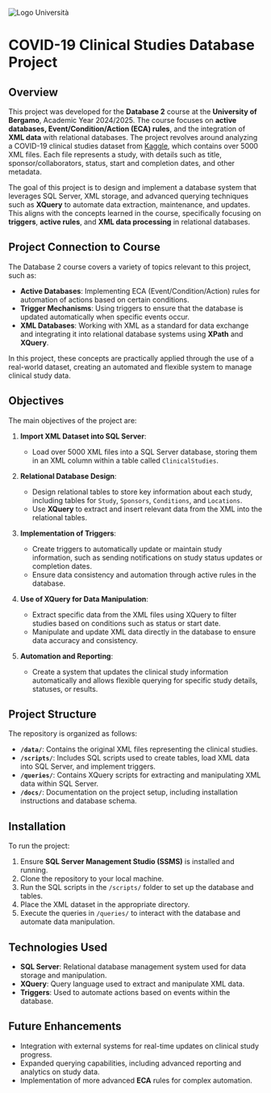 ![Logo Università](https://www.unibg.it/themes/custom/unibg/logo.svg) 
# COVID-19 Clinical Studies Database Project

## Overview

This project was developed for the **Database 2** course at the **University of Bergamo**, Academic Year 2024/2025. The course focuses on **active databases, Event/Condition/Action (ECA) rules**, and the integration of **XML data** with relational databases. The project revolves around analyzing a COVID-19 clinical studies dataset from [Kaggle](https://www.kaggle.com/datasets/parulpandey/covid19-clinical-trials-dataset/data?select=COVID-19+CLinical+trials+studies), which contains over 5000 XML files. Each file represents a study, with details such as title, sponsor/collaborators, status, start and completion dates, and other metadata.

The goal of this project is to design and implement a database system that leverages SQL Server, XML storage, and advanced querying techniques such as **XQuery** to automate data extraction, maintenance, and updates. This aligns with the concepts learned in the course, specifically focusing on **triggers**, **active rules**, and **XML data processing** in relational databases.

## Project Connection to Course

The Database 2 course covers a variety of topics relevant to this project, such as:

- **Active Databases**: Implementing ECA (Event/Condition/Action) rules for automation of actions based on certain conditions.
- **Trigger Mechanisms**: Using triggers to ensure that the database is updated automatically when specific events occur.
- **XML Databases**: Working with XML as a standard for data exchange and integrating it into relational database systems using **XPath** and **XQuery**.

In this project, these concepts are practically applied through the use of a real-world dataset, creating an automated and flexible system to manage clinical study data.

## Objectives

The main objectives of the project are:

1. **Import XML Dataset into SQL Server**:
   - Load over 5000 XML files into a SQL Server database, storing them in an XML column within a table called `ClinicalStudies`.

2. **Relational Database Design**:
   - Design relational tables to store key information about each study, including tables for `Study`, `Sponsors`, `Conditions`, and `Locations`.
   - Use **XQuery** to extract and insert relevant data from the XML into the relational tables.

3. **Implementation of Triggers**:
   - Create triggers to automatically update or maintain study information, such as sending notifications on study status updates or completion dates.
   - Ensure data consistency and automation through active rules in the database.

4. **Use of XQuery for Data Manipulation**:
   - Extract specific data from the XML files using XQuery to filter studies based on conditions such as status or start date.
   - Manipulate and update XML data directly in the database to ensure data accuracy and consistency.

5. **Automation and Reporting**:
   - Create a system that updates the clinical study information automatically and allows flexible querying for specific study details, statuses, or results.

## Project Structure

The repository is organized as follows:

- **`/data/`**: Contains the original XML files representing the clinical studies.
- **`/scripts/`**: Includes SQL scripts used to create tables, load XML data into SQL Server, and implement triggers.
- **`/queries/`**: Contains XQuery scripts for extracting and manipulating XML data within SQL Server.
- **`/docs/`**: Documentation on the project setup, including installation instructions and database schema.

## Installation

To run the project:

1. Ensure **SQL Server Management Studio (SSMS)** is installed and running.
2. Clone the repository to your local machine.
3. Run the SQL scripts in the `/scripts/` folder to set up the database and tables.
4. Place the XML dataset in the appropriate directory.
5. Execute the queries in `/queries/` to interact with the database and automate data manipulation.

## Technologies Used

- **SQL Server**: Relational database management system used for data storage and manipulation.
- **XQuery**: Query language used to extract and manipulate XML data.
- **Triggers**: Used to automate actions based on events within the database.

## Future Enhancements

- Integration with external systems for real-time updates on clinical study progress.
- Expanded querying capabilities, including advanced reporting and analytics on study data.
- Implementation of more advanced **ECA** rules for complex automation.



